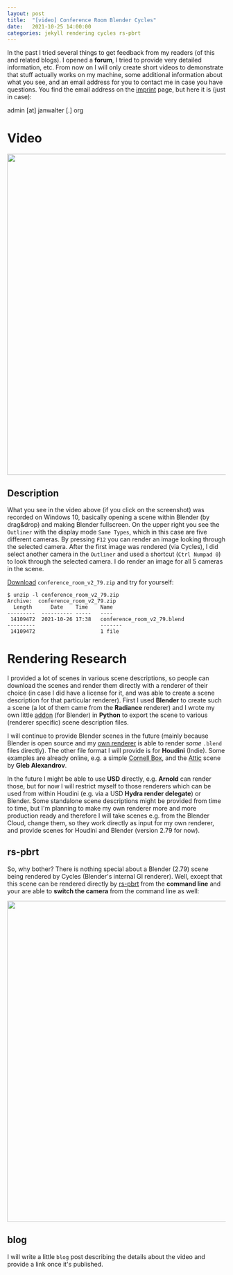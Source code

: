 ```yaml
---
layout: post
title:  "[video] Conference Room Blender Cycles"
date:   2021-10-25 14:00:00
categories: jekyll rendering cycles rs-pbrt
---
```


In the past I tried several things to get feedback from my readers (of
this and related blogs). I opened a **forum**, I tried to provide very
detailed information, etc. From now on I will only create short videos
to demonstrate that stuff actually works on my machine, some
additional information about what you see, and an email address for
you to contact me in case you have questions. You find the email
address on the [imprint][imprint] page, but here it is (just in case):

admin [at] janwalter [.] org

# Video

<div id='du74w_BIUDY' class="youtube"><a
href='https://youtu.be/du74w_BIUDY'><img
src='/assets/conference_room_cycles_video.png' height="740"
class="img-thumbnail"/></a></div>

## Description

What you see in the video above (if you click on the screenshot) was
recorded on Windows 10, basically opening a scene within Blender (by
drag&drop) and making Blender fullscreen. On the upper right you see
the `Outliner` with the display mode `Same Types`, which in this case
are five different cameras. By pressing `F12` you can render an image
looking through the selected camera. After the first image was
rendered (via Cycles), I did select another camera in the `Outliner`
and used a shortcut (`Ctrl Numpad 0`) to look through the selected
camera. I do render an image for all 5 cameras in the scene.

[Download][download] `conference_room_v2_79.zip` and try for yourself:

```shell
$ unzip -l conference_room_v2_79.zip 
Archive:  conference_room_v2_79.zip
  Length      Date    Time    Name
---------  ---------- -----   ----
 14109472  2021-10-26 17:38   conference_room_v2_79.blend
---------                     -------
 14109472                     1 file
```

# Rendering Research

I provided a lot of scenes in various scene descriptions, so people
can download the scenes and render them directly with a renderer of
their choice (in case I did have a license for it, and was able to
create a scene description for that particular renderer). First I used
**Blender** to create such a scene (a lot of them came from the
**Radiance** renderer) and I wrote my own little [addon][addon] (for
Blender) in **Python** to export the scene to various (renderer
specific) scene description files.

I will continue to provide Blender scenes in the future (mainly
because Blender is open source and my [own renderer][rs-pbrt] is able
to render *some* `.blend` files directly). The other file format I
will provide is for **Houdini** (Indie). Some examples are already
online, e.g. a simple [Cornell Box][cbox], and the [Attic][attic]
scene by **Gleb Alexandrov**. 

In the future I might be able to use **USD** directly, e.g. **Arnold**
can render those, but for now I will restrict myself to those
renderers which can be used from within Houdini (e.g. via a USD
**Hydra render delegate**) or Blender. Some standalone scene
descriptions might be provided from time to time, but I'm planning to
make my own renderer more and more production ready and therefore I
will take scenes e.g. from the Blender Cloud, change them, so they
work directly as input for my own renderer, and provide scenes for
Houdini and Blender (version 2.79 for now).

## rs-pbrt

So, why bother? There is nothing special about a Blender (2.79) scene
being rendered by Cycles (Blender's internal GI renderer). Well,
except that this scene can be rendered directly by [rs-pbrt][rs-pbrt]
from the **command line** and your are able to **switch the camera**
from the command line as well:

<div id='g20kkc90omQ' class="youtube"><a
href='https://youtu.be/g20kkc90omQ'><img
src='/assets/conference_room_rs_pbrt_video.png' height="740"
class="img-thumbnail"/></a></div>

## blog

I will write a little `blog` post describing the details about the
video and provide a link once it's published.

[imprint]:  https://www.janwalter.org/imprint
[addon]:    https://bitbucket.org/wahn/blender-add-ons/wiki/io_scene_multi
[rs-pbrt]:  https://www.rs-pbrt.org/about
[cbox]:     https://www.janwalter.org/rendering/cornell-box/index.html
[attic]:    https://www.janwalter.org/rendering/attic/index.html
[download]: https://www.janwalter.org/assets/blend/conference_room_v2_79.zip
[rs-pbrt]:  https://www.rs-pbrt.org
